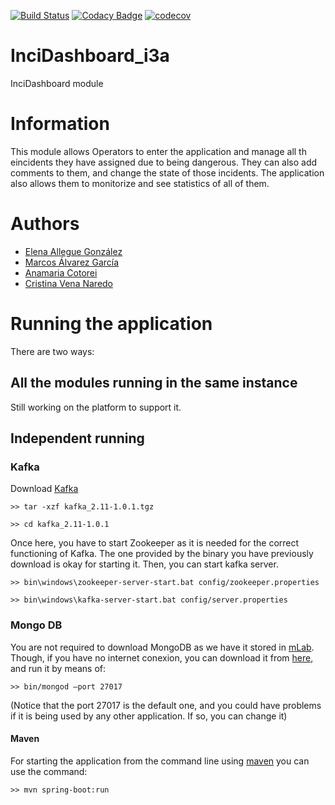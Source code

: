 [![Build Status](https://travis-ci.org/Arquisoft/InciDashboard_i3a.svg?branch=master)](https://travis-ci.org/Arquisoft/InciDashboard_i3a)
[![Codacy Badge](https://api.codacy.com/project/badge/Grade/27b04e16c41248d0abad6d5a4ce83911)](https://www.codacy.com/app/jelabra/InciDashboard_i3a?utm_source=github.com&amp;utm_medium=referral&amp;utm_content=Arquisoft/Loader_i3a&amp;utm_campaign=Badge_Grade)
[![codecov](https://codecov.io/gh/Arquisoft/InciDashboard_i3a/branch/master/graph/badge.svg)](https://codecov.io/gh/Arquisoft/InciDashboard_i3a)

# InciDashboard_i3a

InciDashboard module

# Information

This module allows Operators to enter the application and manage all th eincidents they have assigned due to being dangerous. They can also add comments to them, and change the state of those incidents.
The application also allows them to monitorize and see statistics of all of them.


# Authors

* [Elena Allegue González](https://github.com/eleallegue)
* [Marcos Álvarez García](https://github.com/alvarezGarciaMarcos)
* [Anamaria Cotorei](https://github.com/UO251547)
* [Cristina Vena Naredo](https://github.com/cristinavn)

# Running the application 
There are two ways:

## All the modules running in the same instance

Still working on the platform to support it.

## Independent running
### Kafka
Download [Kafka](https://kafka.apache.org/downloads)

`>> tar -xzf kafka_2.11-1.0.1.tgz`

`>> cd kafka_2.11-1.0.1`

Once here, you have to start Zookeeper as it is needed for the correct functioning of Kafka. The one provided by the binary you have previously download is okay for starting it. Then, you can start kafka server.

`>> bin\windows\zookeeper-server-start.bat config/zookeeper.properties`

`>> bin\windows\kafka-server-start.bat config/server.properties`

### Mongo DB
You are not required to download MongoDB as we have it stored in [mLab](https://mlab.com). Though, if you have no internet conexion, you can download it from [here](https://www.mongodb.com/download-center), and run it by means of:

`>> bin/mongod —port 27017`

(Notice that the port 27017 is the default one, and you could have problems if it is being used by any other application. If so, you can change it)

#### Maven
For starting the application from the command line using [maven](https://maven.apache.org/) you can use the command:

`>> mvn spring-boot:run`